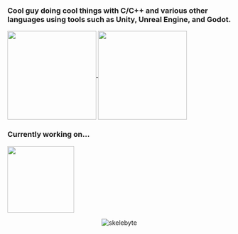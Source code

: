 ### Cool guy doing cool things with C/C++ and various other languages using tools such as Unity, Unreal Engine, and Godot.

<a href="https://github.com/Skelebyte">
  <img height=200 align="center" src="https://github-readme-stats.vercel.app/api?username=Skelebyte&show_icons=true&theme=dracula" />
</a>
<a href="https://github.com/Skelebyte">
  <img height=200 align="center" src="https://github-readme-stats.vercel.app/api/top-langs?username=Skelebyte&show_icons=true&theme=dracula" />
</a>

### Currently working on...

<a href="https://github.com/Skelebyte/HazrdLib">
  <img height=150 align="center" src="https://github-readme-stats.vercel.app/api/pin/?username=Skelebyte&repo=HazrdLib&theme=dracula" />
</a>
<p />
<p align="center"> <img src="https://komarev.com/ghpvc/?username=skelebyte" alt="skelebyte" /> </p>
